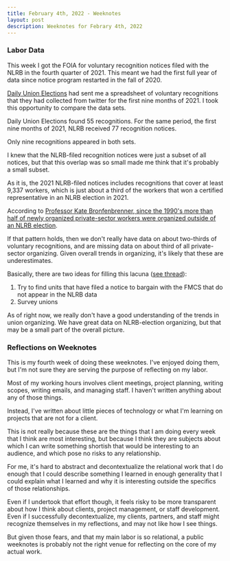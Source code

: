 ```yaml
---
title: February 4th, 2022 - Weeknotes
layout: post
description: Weeknotes for Febrary 4th, 2022
---
```


### Labor Data
This week I got the FOIA for voluntary recognition notices filed with the
NLRB in the fourth quarter of 2021. This meant we had the first full
year of data since notice program restarted in the fall of 2020.

[Daily Union Elections](https://twitter.com/UnionElections) had sent
me a spreadsheet of voluntary recognitions that they had collected from
twitter for the first nine months of 2021. I took this opportunity to
compare the data sets.

Daily Union Elections found 55 recognitions. For the same period, the
first nine months of 2021, NLRB received 77 recognition notices.

Only nine recognitions appeared in both sets.

I knew that the NLRB-filed recognition notices were just a subset of
all notices, but that this overlap was so small made me think that
it's probably a small subset.

As it is, the 2021 NLRB-filed notices includes recognitions that cover at 
least 9,337 workers, which is just about a third of the workers that won
a certified representative in an NLRB election in 2021.

According to [Professor Kate Bronfenbrenner, since the 1990's more than 
half of newly organized private-sector workers were organized outside of an 
NLRB election](https://twitter.com/KBronfenbrenner/status/1488508090760769541).

If that pattern holds, then we don't really have data on about
two-thirds of voluntary recognitions, and are missing data on about
third of all private-sector organizing. Given overall trends in organizing,
it's likely that these are underestimates.

Basically, there are two ideas for filling this lacuna ([see thread](https://twitter.com/forestgregg/status/1488305426810773509)):

1. Try to find units that have filed a notice to bargain with the FMCS that do not appear in the NLRB data
2. Survey unions

As of right now, we really don't have a good understanding of the trends in
union organizing. We have great data on NLRB-election organizing, but that
may be a small part of the overall picture.

### Reflections on Weeknotes
This is my fourth week of doing these weeknotes. I've enjoyed doing them,
but I'm not sure they are serving the purpose of reflecting on my labor.

Most of my working hours involves client meetings, project planning,
writing scopes, writing emails, and managing staff. I haven't
written anything about any of those things.

Instead, I've written about little pieces of technology or what
I'm learning on projects that are not for a client.

This is not really because these are the things that I am doing every week
that I think are most interesting, but because I think they are subjects
about which I can write something shortish that would be interesting to
an audience, and which pose no risks to any relationship.

For me, it's hard to abstract and decontextualize the relational work
that I do enough that I could describe something I learned in enough
generality that I could explain what I learned and why it is
interesting outside the specifics of those relationships.

Even if I undertook that effort though, it feels risky to be more
transparent about how I think about clients, project management, or
staff development. Even if I successfully decontextualize, my clients,
partners, and staff might recognize themselves in my reflections, and
may not like how I see things.

But given those fears, and that my main labor is so relational, a public
weeknotes is probably not the right venue for reflecting on the core
of my actual work.
